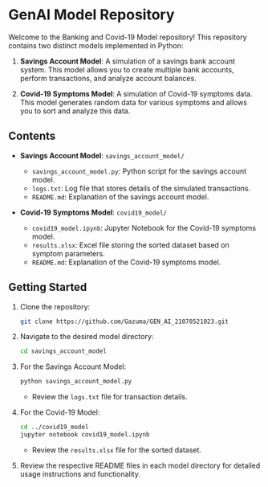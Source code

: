 # GenAI Model Repository

Welcome to the Banking and Covid-19 Model repository! This repository contains two distinct models implemented in Python:

1. **Savings Account Model**: A simulation of a savings bank account system. This model allows you to create multiple bank accounts, perform transactions, and analyze account balances.

2. **Covid-19 Symptoms Model**: A simulation of Covid-19 symptoms data. This model generates random data for various symptoms and allows you to sort and analyze this data.

## Contents

- **Savings Account Model**: `savings_account_model/`
  - `savings_account_model.py`: Python script for the savings account model.
  - `logs.txt`: Log file that stores details of the simulated transactions.
  - `README.md`: Explanation of the savings account model.

- **Covid-19 Symptoms Model**: `covid19_model/`
  - `covid19_model.ipynb`: Jupyter Notebook for the Covid-19 symptoms model.
  - `results.xlsx`: Excel file storing the sorted dataset based on symptom parameters.
  - `README.md`: Explanation of the Covid-19 symptoms model.

## Getting Started

1. Clone the repository:
    ```bash
    git clone https://github.com/Gazuma/GEN_AI_21070521023.git
    ```

2. Navigate to the desired model directory:
    ```bash
    cd savings_account_model
    ```

3. For the Savings Account Model:
    ```bash
    python savings_account_model.py
    ```
   - Review the `logs.txt` file for transaction details.

4. For the Covid-19 Model:
    ```bash
    cd ../covid19_model
    jupyter notebook covid19_model.ipynb
    ```
   - Review the `results.xlsx` file for the sorted dataset.

5. Review the respective README files in each model directory for detailed usage instructions and functionality.
